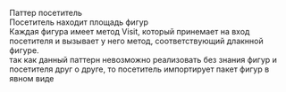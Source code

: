 Паттер посетитель<br>
Посетитель находит площадь фигур<br>
Каждая фигура имеет метод Visit, который принемает на вход посетителя и вызывает у него метод, соответствующий длакнной фигуре.<br>
так как данный паттерн невозможно реализовать без знания фигур и посетителя друг о друге, то посетитель импортирует пакет фигур в явном виде<br>
